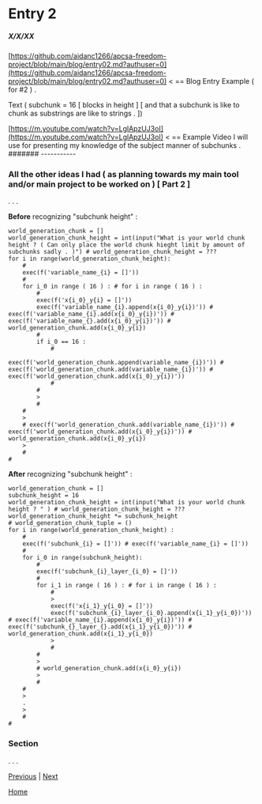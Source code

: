# Entry 2
##### X/X/XX

[https://github.com/aidanc1266/apcsa-freedom-project/blob/main/blog/entry02.md?authuser=0](https://github.com/aidanc1266/apcsa-freedom-project/blob/main/blog/entry02.md?authuser=0) < == Blog Entry Example ( for #2 ) . 

Text ( subchunk = 16 [ blocks in height ] [ and that a subchunk is like to chunk as substrings are like to strings . ]) 

[https://m.youtube.com/watch?v=LglApzUJ3oI](https://m.youtube.com/watch?v=LglApzUJ3oI) < == Example Video I will use for presenting my knowledge of the subject manner of subchunks . 
####### -----------

### All the other ideas I had ( as planning towards my main tool and/or main project to be worked on ) [ Part 2 ] 

. . . 

**Before** recognizing "subchunk height" : 
```langauge 
world_generation_chunk = [] 
world_generation_chunk_height = int(input("What is your world chunk height ? ( Can only place the world chunk hieght limit by amount of subchunks sadly . )") # world_generation_chunk_height = ???
for i in range(world_generation_chunk_height):
    #
    exec(f('variable_name_{i} = []'))
    # 
    for i_0 in range ( 16 ) : # for i in range ( 16 ) : 
        # 
        exec(f('x{i_0}_y{i} = []')) 
        exec(f('variable_name_{i}.append(x{i_0}_y{i})')) # exec(f('variable_name_{i}.add(x{i_0}_y{i})')) # exec(f('variable_name_{}.add(x{i_0}_y{i})')) # world_generation_chunk.add(x{i_0}_y{i})
        # 
        if i_0 == 16 :
            #
            exec(f('world_generation_chunk.append(variable_name_{i})')) # exec(f('world_generation_chunk.add(variable_name_{i})')) # exec(f('world_generation_chunk.add(x{i_0}_y{i})'))
            #
        # 
        >
        # 
    # 
    >
    # exec(f('world_generation_chunk.add(variable_name_{i})')) # exec(f('world_generation_chunk.add(x{i_0}_y{i})')) # world_generation_chunk.add(x{i_0}_y{i}) 
    >
    # 
# 
``` 

**After** recognizing "subchunk height" : 
```language
world_generation_chunk = [] 
subchunk_height = 16
world_generation_chunk_height = int(input("What is your world chunk height ? " ) # world_generation_chunk_height = ???
world_generation_chunk_height *= subchunk_height
# world_generation_chunk_tuple = ()
for i in range(world_generation_chunk_height) :
    #
    exec(f('subchunk_{i} = []')) # exec(f('variable_name_{i} = []')) 
    # 
    for i_0 in range(subchunk_height):
        #
        exec(f('subchunk_{i}_layer_{i_0} = []')) 
        # 
        for i_1 in range ( 16 ) : # for i in range ( 16 ) : 
            # 
            >
            exec(f('x{i_1}_y{i_0} = []')) 
            exec(f('subchunk_{i}_layer_{i_0}.append(x{i_1}_y{i_0})')) # exec(f('variable_name_{i}.append(x{i_0}_y{i})')) # exec(f('subchunk_{}_layer_{}.add(x{i_1}_y{i_0})')) # world_generation_chunk.add(x{i_1}_y{i_0})
            >
            # 
        # 
        >
        # world_generation_chunk.add(x{i_0}_y{i}) 
        >
        # 
    # 
    >
    .
    >
    # 
# 
``` 

### Section 

. . . 

[Previous](entry01.md) | [Next](entry03.md)

[Home](../README.md)
